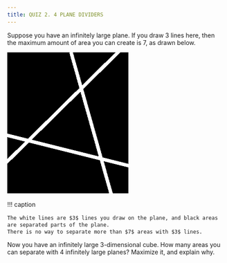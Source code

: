 ```yaml
---
title: QUIZ 2. 4 PLANE DIVIDERS
---
```


Suppose you have an infinitely large plane.
If you draw $3$ lines here, then the maximum amount of area you can create is $7$, as drawn below.

![three_dividers](/assets/quizzes/q2/three_dividers.png)

!!! caption

    The white lines are $3$ lines you draw on the plane, and black areas are separated parts of the plane.
    There is no way to separate more than $7$ areas with $3$ lines.

Now you have an infinitely large $3$-dimensional cube.
How many areas you can separate with $4$ infinitely large planes?
Maximize it, and explain why.
